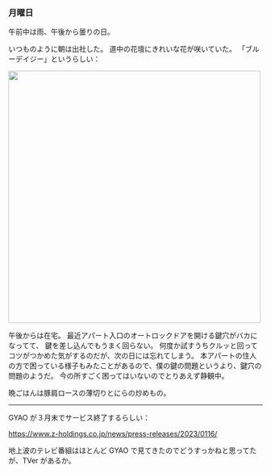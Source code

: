 ### 月曜日

午前中は雨、午後から曇りの日。

いつものように朝は出社した。
道中の花壇にきれいな花が咲いていた。
「ブルーデイジー」というらしい：

<img src="https://i.imgur.com/ujSYVNp.jpg" width="500">

午後からは在宅。
最近アパート入口のオートロックドアを開ける鍵穴がバカになってて、
鍵を差し込んでもうまく回らない。
何度か試すうちクルッと回ってコツがつかめた気がするのだが、次の日には忘れてしまう。
本アパートの住人の方で困っている様子もみたことがあるので、僕の鍵の問題というより、鍵穴の問題のようだ。
今の所すごく困ってはいないのでとりあえず静観中。

晩ごはんは豚肩ロースの薄切りとにらの炒めもの。

---

GYAO が３月末でサービス終了するらしい：

https://www.z-holdings.co.jp/news/press-releases/2023/0116/

地上波のテレビ番組はほとんど GYAO で見てきたのでどうすっかねと思ってたが、TVer があるか。